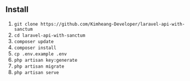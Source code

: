 ## Install

<ol>
    <li><code>git clone https://github.com/Kimheang-Developer/laravel-api-with-sanctum</code></li>
    <li><code>cd laravel-api-with-sanctum</code></li>
    <li><code>composer update</code></li>
    <li><code>composer install</code></li>
    <li><code>cp .env.example .env</code></li>
    <li><code>php artisan key:generate</code></li>
    <li><code>php artisan migrate</code></li>
    <li><code>php artisan serve</code></li>
</ol>
